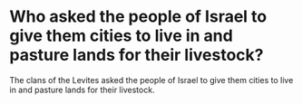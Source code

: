 # Who asked the people of Israel to give them cities to live in and pasture lands for their livestock?

The clans of the Levites asked the people of Israel to give them cities to live in and pasture lands for their livestock.
